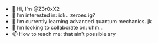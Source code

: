 - 👋 Hi, I’m @Z3r0xX2
- 👀 I’m interested in: idk.. zeroes ig?
- 🌱 I’m currently learning advanced quantum mechanics. jk
- 💞️ I’m looking to collaborate on: uhm...
- 📫 How to reach me: that ain't possible sry

<!---
Z3r0xX2/Z3r0xX2 is a ✨ special ✨ repository because its `README.md` (this file) appears on your GitHub profile.
You can click the Preview link to take a look at your changes.
--->
